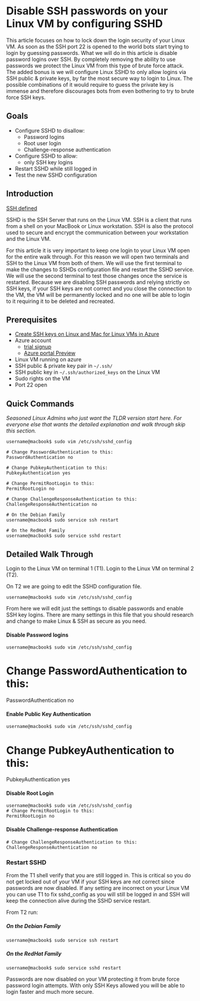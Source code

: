 <properties
	pageTitle="Disable SSH passwords on your Linux VM by configuring SSHD | Azure"
	description="Secure your Linux VM on Azure by disabling password logins for SSH."
	services="virtual-machines-linux"
	documentationCenter=""
	authors="vlivech"
	manager="timlt"
	editor=""
	tags="" />

<tags
	ms.service="virtual-machines-linux"
	ms.date="01/29/2016"
	wacn.date=""/>

# Disable SSH passwords on your Linux VM by configuring SSHD

This article focuses on how to lock down the login security of your Linux VM.  As soon as the SSH port 22 is opened to the world bots start trying to login by guessing passwords.  What we will do in this article is disable password logins over SSH.  By completely removing the ability to use passwords we protect the Linux VM from this type of brute force attack.  The added bonus is we will configure Linux SSHD to only allow logins via SSH public & private keys, by far the most secure way to login to Linux.  The possible combinations of it would require to guess the private key is immense and therefore discourages bots from even bothering to try to brute force SSH keys.


## Goals

- Configure SSHD to disallow:
  - Password logins
  - Root user login
  - Challenge-response authentication
- Configure SSHD to allow:
  - only SSH key logins
- Restart SSHD while still logged in
- Test the new SSHD configuration

## Introduction

[SSH defined](https://zh.wikipedia.org/wiki/Secure_Shell)

SSHD is the SSH Server that runs on the Linux VM.  SSH is a client that runs from a shell on your MacBook or Linux workstation.  SSH is also the protocol used to secure and encrypt the communication between your workstation and the Linux VM.

For this article it is very important to keep one login to your Linux VM open for the entire walk through.  For this reason we will open two terminals and SSH to the Linux VM from both of them.  We will use the first terminal to make the changes to SSHDs configuration file and restart the SSHD service.  We will use the second terminal to test those changes once the service is restarted.  Because we are disabling SSH passwords and relying strictly on SSH keys, if your SSH keys are not correct and you close the connection to the VM, the VM will be permanently locked and no one will be able to login to it requiring it to be deleted and recreated.

## Prerequisites

- [Create SSH keys on Linux and Mac for Linux VMs in Azure](/documentation/articles/link/)
- Azure account
  - [trial signup](/pricing/1rmb-trial/)
  - [Azure portal Preview](http://portal.azure.cn)
- Linux VM running on azure
- SSH public & private key pair in `~/.ssh/`
- SSH public key in `~/.ssh/authorized_keys` on the Linux VM
- Sudo rights on the VM
- Port 22 open

## Quick Commands

_Seasoned Linux Admins who just want the TLDR version start here.  For everyone else that wants the detailed explanation and walk through skip this section._

	username@macbook$ sudo vim /etc/ssh/sshd_config
	
	# Change PasswordAuthentication to this:
	PasswordAuthentication no
	
	# Change PubkeyAuthentication to this:
	PubkeyAuthentication yes
	
	# Change PermitRootLogin to this:
	PermitRootLogin no
	
	# Change ChallengeResponseAuthentication to this:
	ChallengeResponseAuthentication no
	
	# On the Debian Family
	username@macbook$ sudo service ssh restart
	
	# On the RedHat Family
	username@macbook$ sudo service sshd restart

## Detailed Walk Through

Login to the Linux VM on terminal 1 (T1).  Login to the Linux VM on terminal 2 (T2).

On T2 we are going to edit the SSHD configuration file.  

	username@macbook$ sudo vim /etc/ssh/sshd_config

From here we will edit just the settings to disable passwords and enable SSH key logins.  There are many settings in this file that you should research and change to make Linux & SSH as secure as you need.

#### Disable Password logins

	


	username@macbook$ sudo vim /etc/ssh/sshd_config
	
# Change PasswordAuthentication to this:
PasswordAuthentication no

#### Enable Public Key Authentication

	username@macbook$ sudo vim /etc/ssh/sshd_config
	
# Change PubkeyAuthentication to this:
PubkeyAuthentication yes
#### Disable Root Login
	username@macbook$ sudo vim /etc/ssh/sshd_config
	# Change PermitRootLogin to this:
	PermitRootLogin no

#### Disable Challenge-response Authentication

	# Change ChallengeResponseAuthentication to this:
	ChallengeResponseAuthentication no

### Restart SSHD

From the T1 shell verify that you are still logged in.  This is critical so you do not get locked out of your VM if your SSH keys are not correct since passwords are now disabled.  If any setting are incorrect on your Linux VM you can use T1 to fix sshd_config as you will still be logged in and SSH will keep the connection alive during the SSHD service restart.

From T2 run:

##### On the Debian Family

	username@macbook$ sudo service ssh restart

##### On the RedHat Family

	username@macbook$ sudo service sshd restart

Passwords are now disabled on your VM protecting it from brute force password login attempts.  With only SSH Keys allowed you will be able to login faster and much more secure.
